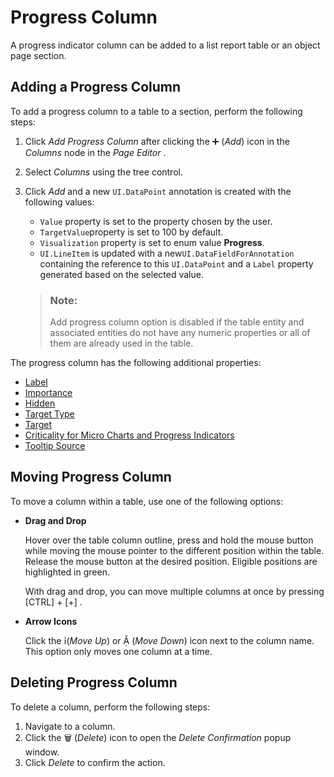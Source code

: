 <!-- loio0039256581704bf3a8a586d406875c90 -->

<link rel="stylesheet" type="text/css" href="../css/sap-icons.css"/>

# Progress Column

A progress indicator column can be added to a list report table or an object page section.



<a name="loio0039256581704bf3a8a586d406875c90__section_f3l_fxy_35b"/>

## Adding a Progress Column

To add a progress column to a table to a section, perform the following steps:

1.  Click *Add Progress Column* after clicking the :heavy_plus_sign: \(*Add*\) icon in the *Columns* node in the *Page Editor* .
2.  Select *Columns* using the tree control.
3.  Click *Add* and a new `UI.DataPoint` annotation is created with the following values:

    -   `Value` property is set to the property chosen by the user.
    -   `TargetValue`property is set to 100 by default.
    -   `Visualization` property is set to enum value **Progress**.
    -   `UI.LineItem` is updated with a new`UI.DataFieldForAnnotation` containing the reference to this `UI.DataPoint` and a `Label` property generated based on the selected value.

    > ### Note:  
    > Add progress column option is disabled if the table entity and associated entities do not have any numeric properties or all of them are already used in the table.


The progress column has the following additional properties:

-   [Label](appendix-457f2e9.md#loiod44832d99bdf4f73ba14cdbb16dc9301)
-   [Importance](appendix-457f2e9.md#loio7fe32a215209419da6d6c19da0f69ccb)
-   [Hidden](appendix-457f2e9.md#loiof7ad71792a0044d6b6172f078827bdc0)
-   [Target Type](appendix-457f2e9.md#loio678bf9265c664134a075b59fd193c64e)
-   [Target](appendix-457f2e9.md#loio7fba03aba4214ceab2130f16186f4ff2)
-   [Criticality for Micro Charts and Progress Indicators](appendix-457f2e9.md#loio19d82b5d8bc940738afcb49b51a48bed__section_xdw_kkj_kfc)
-   [Tooltip Source](appendix-457f2e9.md#loiof0bc466aae5b42e697c89506026050af)



<a name="loio0039256581704bf3a8a586d406875c90__section_tts_fsy_35b"/>

## Moving Progress Column

To move a column within a table, use one of the following options:

-   **Drag and Drop**

    Hover over the table column outline, press and hold the mouse button while moving the mouse pointer to the different position within the table. Release the mouse button at the desired position. Eligible positions are highlighted in green.

    With drag and drop, you can move multiple columns at once by pressing [CTRL\] + [\+\]  .

-   **Arrow Icons**

    Click the <span class="SAP-icons-V5"></span>\(*Move Up*\) or <span class="SAP-icons-V5"></span> \(*Move Down*\) icon next to the column name. This option only moves one column at a time.




<a name="loio0039256581704bf3a8a586d406875c90__section_ld3_ysy_35b"/>

## Deleting Progress Column

To delete a column, perform the following steps:

1.  Navigate to a column.
2.  Click the :wastebasket: \(*Delete*\) icon to open the *Delete Confirmation* popup window.
3.  Click *Delete* to confirm the action.

